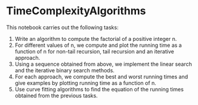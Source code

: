 # TimeComplexityAlgorithms
This notebook carries out the following tasks:
1. Write an algorithm to compute the factorial of a positive integer n.
2. For different values of n, we compute and plot the running time as a function of n for non-tail recursion, tail recursion and an iterative approach.
3. Using a sequence obtained from above, we implement the linear search and the iterative binary search methods.
4. For each approach, we compute the best and worst running times and give examples by plotting running time as a function of n.
5. Use curve fitting algorithms to find the equation of the running times obtained from the previous tasks.
